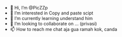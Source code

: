 - 👋 Hi, I’m @PicZZp
- 👀 I’m interested in Copy and paste scipt
- 🌱 I’m currently learning understand him
- 💞️ I’m looking to collaborate on ... (privasi)
- 📫 How to reach me chat aja gua ramah kok, canda

<!---
PicZZp/PicZZp is a ✨ special ✨ repository because its `README.md` (this file) appears on your GitHub profile.
You can click the Preview link to take a look at your changes.
--->
